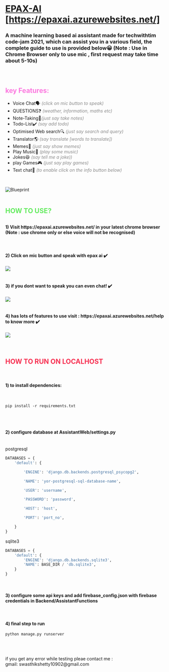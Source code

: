 

    
# [EPAX-AI](https://epaxai.azurewebsites.net/) [https://epaxai.azurewebsites.net/]



<h3>
A machine learning based ai assistant made for techwithtim code-jam 2021, which can assist you in a various field,  the complete guide to use is provided below😀 (Note : Use in Chrome Browser only to use mic , first request may take time about 5-10s)<h3>

<br>
<h2 style = "color : rgb(252, 119, 223);">key Features:</h2>
<ul>
<li>Voice Chat🗣️ <i style="opacity: 0.5;">(click on mic button to speak)</i></li>
<li>QUESTIONS❓<i style="opacity: 0.5;"> (weather, information, maths etc)</i></li>
<li>Note-Taking📝<i style="opacity: 0.5;">(just say take notes)</i></li>
<li>Todo-List✔️ <i style="opacity: 0.5;">(say add todo)</i></li>
<li>Optimised Web search🔍 <i style="opacity: 0.5;">(just say search and query)</i></li>
<li>Translator🌎 <i style="opacity: 0.5;">(say translate [words to translate])</i></li>
<li>Memes🤣  <i style="opacity: 0.5;">(just say show memes)</i> </li>
<li>Play Music🎵   <i style="opacity: 0.5;">(play some music)</i></li>
<li>Jokes😆  <i style="opacity: 0.5;">(say tell me a joke))</i></li>
<li>play Games🎮  <i style="opacity: 0.5;">(just say play games)</i></li>
<li>Text chat💬  <i style="opacity: 0.5;">(to enable click on the info button below)</i></li>

</ul>
<br>

![Blueprint](https://media.discordapp.net/attachments/770563766370566180/805070659684139018/virtualassistant.html_-_Google_Chrome_30-01-2021_19_11_10_3.png)
<br>
<br>
<h2 style = "color : rgb(100, 235, 95);">HOW TO USE?<h2>
<h4>1) Visit https://epaxai.azurewebsites.net/ in your latest chrome browser (Note : use chrome only or else voice will not be recognised) </h4>
<br>
<h4>2) Click on mic button and speak with epax ai ✔️<h4>

<img align="center"  src="https://cdn.discordapp.com/attachments/770563766370566180/805074123533451344/ezgif-5-5f38d8c31fd1.gif">

<br>
<br>

<h4>3) if you dont want to speak you can even chat! ✔️<h4>

<img align="center"  src="https://cdn.discordapp.com/attachments/770563766370566180/805077620383416380/ezgif-5-d6f1b3e1c1b9.gif">
<br>
<br>



<h4>4) has lots of features to use visit : https://epaxai.azurewebsites.net/help to know more ✔️<h4>

<img align="center"  src="https://cdn.discordapp.com/attachments/770563766370566180/805079326067392512/help.gif">
<br>
<br>
<br>


<h2 style = "color : rgb(247, 48, 81);">HOW TO RUN ON LOCALHOST</h2>
<br>

<h4>1) to install dependencies:</h4>
<br>

```
pip install -r requirements.txt
```
<br>
<br>

<h4>2) configure database at AssistantWeb/settings.py</h4>
<br>
postgresql

```python
DATABASES = {
    'default': {

        'ENGINE': 'django.db.backends.postgresql_psycopg2',

        'NAME': 'yor-postgresql-sql-database-name',

        'USER': 'username',

        'PASSWORD': 'password',

        'HOST': 'host',

        'PORT': 'port_no',

    }
}
```
<p>sqlite3</p>

```python
DATABASES = {
    'default': {
        'ENGINE': 'django.db.backends.sqlite3',
        'NAME': BASE_DIR / 'db.sqlite3',
    }
}
```
<br>
<h4>3) configure some api keys and add firebase_config.json with firebase credentials in Backend/AssistantFunctions </h4>
<br>
<h4>4) final step to run </h4>

```
python manage.py runserver
```

<br>
<br>
<p>
if you get any error while testing pleae contact me : <br>
gmail: <a>swasthikshetty10902@gmail.com</a>
</p>
